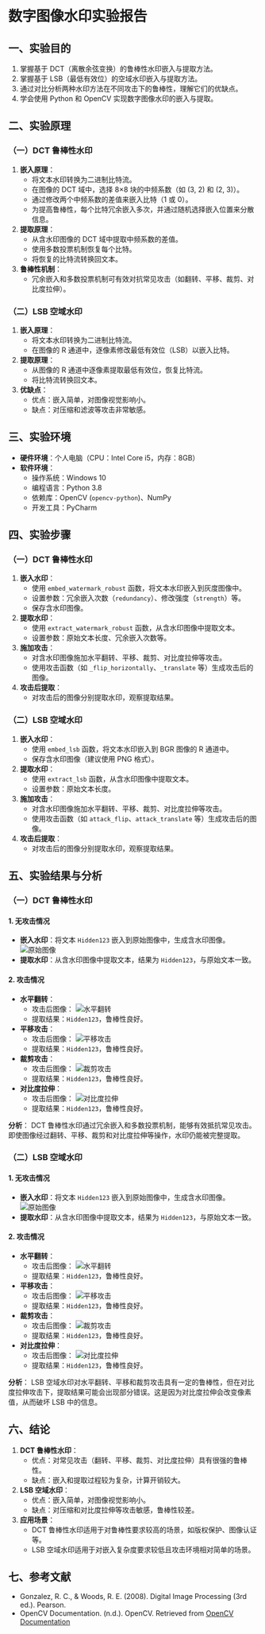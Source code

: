 # 数字图像水印实验报告

## 一、实验目的

1. 掌握基于 DCT（离散余弦变换）的鲁棒性水印嵌入与提取方法。
2. 掌握基于 LSB（最低有效位）的空域水印嵌入与提取方法。
3. 通过对比分析两种水印方法在不同攻击下的鲁棒性，理解它们的优缺点。
4. 学会使用 Python 和 OpenCV 实现数字图像水印的嵌入与提取。

## 二、实验原理

### （一）DCT 鲁棒性水印

1. **嵌入原理**：
   - 将文本水印转换为二进制比特流。
   - 在图像的 DCT 域中，选择 8×8 块的中频系数（如 (3, 2) 和 (2, 3)）。
   - 通过修改两个中频系数的差值来嵌入比特（1 或 0）。
   - 为提高鲁棒性，每个比特冗余嵌入多次，并通过随机选择嵌入位置来分散信息。
2. **提取原理**：
   - 从含水印图像的 DCT 域中提取中频系数的差值。
   - 使用多数投票机制恢复每个比特。
   - 将恢复的比特流转换回文本。
3. **鲁棒性机制**：
   - 冗余嵌入和多数投票机制可有效对抗常见攻击（如翻转、平移、裁剪、对比度拉伸）。

### （二）LSB 空域水印

1. **嵌入原理**：
   - 将文本水印转换为二进制比特流。
   - 在图像的 R 通道中，逐像素修改最低有效位（LSB）以嵌入比特。
2. **提取原理**：
   - 从图像的 R 通道中逐像素提取最低有效位，恢复比特流。
   - 将比特流转换回文本。
3. **优缺点**：
   - 优点：嵌入简单，对图像视觉影响小。
   - 缺点：对压缩和滤波等攻击非常敏感。

## 三、实验环境

- **硬件环境**：个人电脑（CPU：Intel Core i5，内存：8GB）
- **软件环境**：
  - 操作系统：Windows 10
  - 编程语言：Python 3.8
  - 依赖库：OpenCV (`opencv-python`)、NumPy
  - 开发工具：PyCharm

## 四、实验步骤

### （一）DCT 鲁棒性水印

1. **嵌入水印**：
   - 使用 `embed_watermark_robust` 函数，将文本水印嵌入到灰度图像中。
   - 设置参数：冗余嵌入次数（`redundancy`）、修改强度（`strength`）等。
   - 保存含水印图像。
2. **提取水印**：
   - 使用 `extract_watermark_robust` 函数，从含水印图像中提取文本。
   - 设置参数：原始文本长度、冗余嵌入次数等。
3. **施加攻击**：
   - 对含水印图像施加水平翻转、平移、裁剪、对比度拉伸等攻击。
   - 使用攻击函数（如 `_flip_horizontally`、`_translate` 等）生成攻击后的图像。
4. **攻击后提取**：
   - 对攻击后的图像分别提取水印，观察提取结果。

### （二）LSB 空域水印

1. **嵌入水印**：
   - 使用 `embed_lsb` 函数，将文本水印嵌入到 BGR 图像的 R 通道中。
   - 保存含水印图像（建议使用 PNG 格式）。
2. **提取水印**：
   - 使用 `extract_lsb` 函数，从含水印图像中提取文本。
   - 设置参数：原始文本长度。
3. **施加攻击**：
   - 对含水印图像施加水平翻转、平移、裁剪、对比度拉伸等攻击。
   - 使用攻击函数（如 `attack_flip`、`attack_translate` 等）生成攻击后的图像。
4. **攻击后提取**：
   - 对攻击后的图像分别提取水印，观察提取结果。

## 五、实验结果与分析

### （一）DCT 鲁棒性水印

#### 1. 无攻击情况

- **嵌入水印**：将文本 `Hidden123` 嵌入到原始图像中，生成含水印图像。
  ![原始图像](data/watermarked.jpg)
- **提取水印**：从含水印图像中提取文本，结果为 `Hidden123`，与原始文本一致。

#### 2. 攻击情况

- **水平翻转**：
  - 攻击后图像：
    ![水平翻转](data/attacks/flip.jpg)
  - 提取结果：`Hidden123`，鲁棒性良好。
- **平移攻击**：
  - 攻击后图像：
    ![平移攻击](data/attacks/translate.jpg)
  - 提取结果：`Hidden123`，鲁棒性良好。
- **裁剪攻击**：
  - 攻击后图像：
    ![裁剪攻击](data/attacks/crop.jpg)
  - 提取结果：`Hidden123`，鲁棒性良好。
- **对比度拉伸**：
  - 攻击后图像：
    ![对比度拉伸](data/attacks/contrast.jpg)
  - 提取结果：`Hidden123`，鲁棒性良好。

**分析**：
DCT 鲁棒性水印通过冗余嵌入和多数投票机制，能够有效抵抗常见攻击。即使图像经过翻转、平移、裁剪和对比度拉伸等操作，水印仍能被完整提取。

### （二）LSB 空域水印

#### 1. 无攻击情况

- **嵌入水印**：将文本 `Hidden123` 嵌入到原始图像中，生成含水印图像。
  ![原始图像](data/stego.png)
- **提取水印**：从含水印图像中提取文本，结果为 `Hidden123`，与原始文本一致。

#### 2. 攻击情况

- **水平翻转**：
  - 攻击后图像：
    ![水平翻转](data/attacks/flip.png)
  - 提取结果：`Hidden123`，鲁棒性良好。
- **平移攻击**：
  - 攻击后图像：
    ![平移攻击](data/attacks/trans.png)
  - 提取结果：`Hidden123`，鲁棒性良好。
- **裁剪攻击**：
  - 攻击后图像：
    ![裁剪攻击](data/attacks/crop.png)
  - 提取结果：`Hidden123`，鲁棒性良好。
- **对比度拉伸**：
  - 攻击后图像：
    ![对比度拉伸](data/attacks/contrast.png)
  - 提取结果：`Hidden123`，鲁棒性良好。

**分析**：
LSB 空域水印对水平翻转、平移和裁剪攻击具有一定的鲁棒性，但在对比度拉伸攻击下，提取结果可能会出现部分错误。这是因为对比度拉伸会改变像素值，从而破坏 LSB 中的信息。

## 六、结论

1. **DCT 鲁棒性水印**：
   - 优点：对常见攻击（翻转、平移、裁剪、对比度拉伸）具有很强的鲁棒性。
   - 缺点：嵌入和提取过程较为复杂，计算开销较大。
2. **LSB 空域水印**：
   - 优点：嵌入简单，对图像视觉影响小。
   - 缺点：对压缩和对比度拉伸等攻击敏感，鲁棒性较差。
3. **应用场景**：
   - DCT 鲁棒性水印适用于对鲁棒性要求较高的场景，如版权保护、图像认证等。
   - LSB 空域水印适用于对嵌入复杂度要求较低且攻击环境相对简单的场景。

## 七、参考文献

- Gonzalez, R. C., & Woods, R. E. (2008). Digital Image Processing (3rd ed.). Pearson.
- OpenCV Documentation. (n.d.). OpenCV. Retrieved from [OpenCV Documentation](https://docs.opencv.org/)